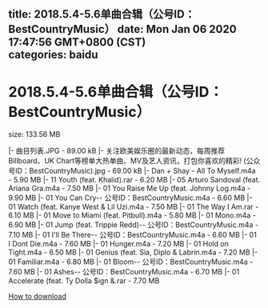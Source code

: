 
title: 2018.5.4-5.6单曲合辑（公号ID：BestCountryMusic）
date: Mon Jan 06 2020 17:47:56 GMT+0800 (CST)    
categories: baidu
---

# 2018.5.4-5.6单曲合辑（公号ID：BestCountryMusic）
size: 133.56 MB
 
 
|- 曲目列表.JPG - 89.00 kB
|- 关注欧美娱乐圈的最新动态，每周推荐Billboard、UK Chart等榜单大热单曲、MV及艺人资讯，打包你喜欢的精彩! (公众号ID：BestCountryMusic).jpg - 69.00 kB
|- Dan + Shay - All To Myself.m4a - 5.90 MB
|- 11 Youth (feat. Khalid).rar - 6.20 MB
|- 05 Arturo Sandoval (feat. Ariana Gra.m4a - 7.50 MB
|- 01 You Raise Me Up (feat. Johnny Log.m4a - 9.90 MB
|- 01 You Can Cry-- 公号ID：BestCountryMusic.m4a - 6.60 MB
|- 01 Watch (feat. Kanye West & Lil Uzi.m4a - 7.50 MB
|- 01 The Way I Am.rar - 6.10 MB
|- 01 Move to Miami (feat. Pitbull).m4a - 5.80 MB
|- 01 Mono.m4a - 6.90 MB
|- 01 Jump (feat. Trippie Redd)-- 公号ID：BestCountryMusic.m4a - 7.10 MB
|- 01 I'll Be There-- 公号ID：BestCountryMusic.m4a - 6.60 MB
|- 01 I Dont Die.m4a - 7.60 MB
|- 01 Hunger.m4a - 7.20 MB
|- 01 Hold on Tight.m4a - 6.50 MB
|- 01 Genius (feat. Sia, Diplo & Labrin.m4a - 7.20 MB
|- 01 Familiar.m4a - 6.80 MB
|- 01 Bloom-- 公号ID：BestCountryMusic.m4a - 7.60 MB
|- 01 Ashes-- 公号ID：BestCountryMusic.m4a - 6.70 MB
|- 01 Accelerate (feat. Ty Dolla $ign &.rar - 7.70 MB

[How to download](https://bpcam.bemobtrk.com/go/2ceec3aa-1ca2-46d6-b9ff-aaa5c184517c?jno=419)